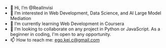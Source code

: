 - 👋 Hi, I’m @RealInvisi
- 👀 I’m interested in Web Development, Data Science, and AI Large Model Mediation
- 🌱 I’m currently learning Web Development in Coursera
- 💞️ I’m looking to collaborate on any project in Python or JavaScript. As a beginner in coding, I'm open to any opportunity.
- 📫 How to reach me: ego.kei.c@gmail.com

<!---
RealInvisi/RealInvisi is a ✨ special ✨ repository because its `README.md` (this file) appears on your GitHub profile.
You can click the Preview link to take a look at your changes.
--->
